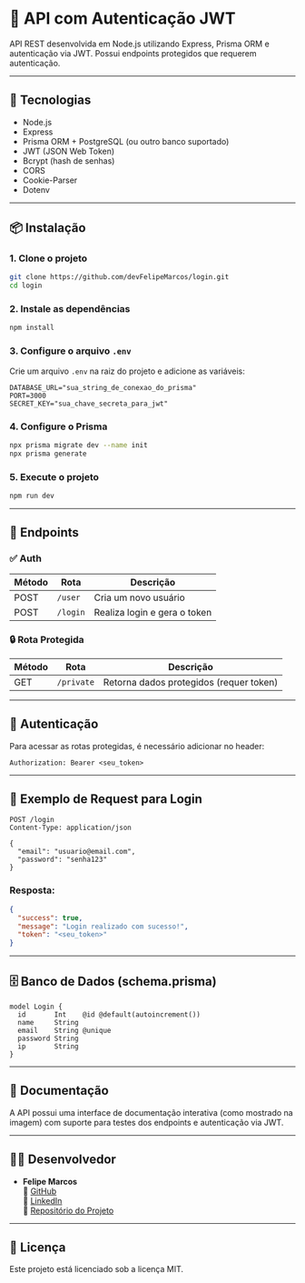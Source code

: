 
# 🔐 API com Autenticação JWT

API REST desenvolvida em Node.js utilizando Express, Prisma ORM e autenticação via JWT. Possui endpoints protegidos que requerem autenticação.

---

## 🚀 Tecnologias

- Node.js
- Express
- Prisma ORM + PostgreSQL (ou outro banco suportado)
- JWT (JSON Web Token)
- Bcrypt (hash de senhas)
- CORS
- Cookie-Parser
- Dotenv

---

## 📦 Instalação

### 1. Clone o projeto

```bash
git clone https://github.com/devFelipeMarcos/login.git
cd login
```

### 2. Instale as dependências

```bash
npm install
```

### 3. Configure o arquivo `.env`

Crie um arquivo `.env` na raiz do projeto e adicione as variáveis:

```env
DATABASE_URL="sua_string_de_conexao_do_prisma"
PORT=3000
SECRET_KEY="sua_chave_secreta_para_jwt"
```

### 4. Configure o Prisma

```bash
npx prisma migrate dev --name init
npx prisma generate
```

### 5. Execute o projeto

```bash
npm run dev
```

---

## 🔗 Endpoints

### ✅ Auth

| Método | Rota    | Descrição                    |
|--------|---------|-------------------------------|
| POST   | `/user` | Cria um novo usuário          |
| POST   | `/login`| Realiza login e gera o token  |

### 🔒 Rota Protegida

| Método | Rota      | Descrição                                |
|--------|-----------|-------------------------------------------|
| GET    | `/private`| Retorna dados protegidos (requer token)  |

---

## 🔑 Autenticação

Para acessar as rotas protegidas, é necessário adicionar no header:

```http
Authorization: Bearer <seu_token>
```

---

## 📄 Exemplo de Request para Login

```http
POST /login
Content-Type: application/json

{
  "email": "usuario@email.com",
  "password": "senha123"
}
```

### Resposta:

```json
{
  "success": true,
  "message": "Login realizado com sucesso!",
  "token": "<seu_token>"
}
```

---

## 🗄️ Banco de Dados (schema.prisma)

```prisma
model Login {
  id       Int    @id @default(autoincrement())
  name     String
  email    String @unique
  password String
  ip       String
}
```

---

## 📑 Documentação

A API possui uma interface de documentação interativa (como mostrado na imagem) com suporte para testes dos endpoints e autenticação via JWT.

---

## 👨‍💻 Desenvolvedor

- **Felipe Marcos**  
  🔗 [GitHub](https://github.com/devFelipeMarcos)  
  🔗 [LinkedIn](https://www.linkedin.com/in/felipemarcosbits/)  
  📂 [Repositório do Projeto](https://github.com/devFelipeMarcos/login)

---

## 🏁 Licença

Este projeto está licenciado sob a licença MIT.

